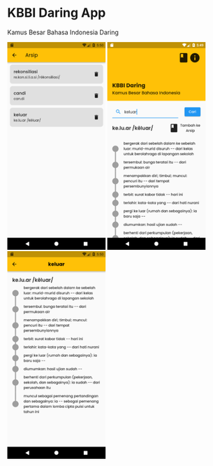 # KBBI Daring App

Kamus Besar Bahasa Indonesia Daring

<img src="https://github.com/maulana2468/KBBI_Daring_App/blob/main/screenshot/1.png" width="225">
<img src="https://github.com/maulana2468/KBBI_Daring_App/blob/main/screenshot/2.png" width="225">
<img src="https://github.com/maulana2468/KBBI_Daring_App/blob/main/screenshot/3.png" width="225">

